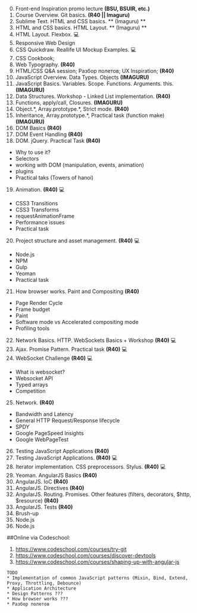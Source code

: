 0. Front-end Inspiration promo lecture **(BSU, BSUIR, etc.)**
1. Course Overview. Git basics. **(R40 || Imaguru)**
2. Sublime Text. HTML and CSS basics. ** (Imaguru) **
3. HTML and CSS basics. HTML Layout. ** (Imaguru) **
4. HTML Layout. Flexbox. :computer: 
5. Responsive Web Design
6. CSS Quickdraw. Reallife UI Mockup Examples. :computer: 
7. CSS Cookbook;
8. Web Typography. **(R40)** 
9. HTML/CSS Q&A session; Разбор полетов; UX Inspiration; **(R40)**
10. JavaScript Overview. Data Types. Objects **(IMAGURU)**
11. JavaScript Basics. Variables. Scope. Functions. Arguments. this. **(IMAGURU)**
12. Data Structures. Workshop - Linked List implementation. **(R40)**
13. Functions, apply/call, Closures. **(IMAGURU)**
14. Object.\*, Array.prototype.\*, Strict mode. **(R40)**
15. Inheritance, Array.prototype.\*, Practical task (function make) **(IMAGURU)**
16. DOM Basics **(R40)**
17. DOM Event Handling **(R40)**
18. DOM. jQuery. Practical Task **(R40)**
   * Why to use it?
   * Selectors
   * working with DOM (manipulation, events, animation)
   * plugins
   * Practical taks (Towers of hanoi)
19. Animation.  **(R40)** :computer: 
   * CSS3 Transitions
   * CSS3 Transforms
   * requestAnimationFrame
   * Performance issues
   * Practical task
20. Project structure and asset management. **(R40)** :computer:
   * Node.js
   * NPM
   * Gulp
   * Yeoman
   * Practical task
21. How browser works. Paint and Compositing **(R40)**
   * Page Render Cycle
   * Frame budget
   * Paint
   * Software mode vs Accelerated compositing mode
   * Profiling tools
22. Network Basics. HTTP. WebSockets Basics + Workshop **(R40)** :computer: 
23. Ajax. Promise Pattern. Practical task **(R40)** :computer: 
24. WebSocket Challenge **(R40)** :computer: 
   * What is websocket?
   * Websocket API
   * Typed arrays
   * Сompetition
25. Network. **(R40)**
   * Bandwidth and Latency
   * General HTTP Request/Response lifecycle
   * SPDY
   * Google PageSpeed Insights
   * Google WebPageTest
26. Testing JavaScript Applications **(R40)**
27. Testing JavaScript Applications. **(R40)** :computer: 
28. Iterator implementation. CSS preprocessors. Stylus. **(R40)** :computer:
29. Yeoman. AngularJS Basics **(R40)**
30. AngularJS. IoC **(R40)**
31. AngularJS. Directives **(R40)**
32. AngularJS. Routing. Promises. Other features (filters, decorators, $http, $resource) **(R40)**
33. AngularJS. Tests **(R40)**
34. Brush-up
35. Node.js
36. Node.js

##Online via Codeschool:
1. https://www.codeschool.com/courses/try-git
2. https://www.codeschool.com/courses/discover-devtools
3. https://www.codeschool.com/courses/shaping-up-with-angular-js

```
TODO
* Implementation of common JavaScript patterns (Mixin, Bind, Extend, Proxy, Throttling, Debounce)
* Application Architecture
* Design Patterns ???
* How browser works ???
* Разбор полетов
```